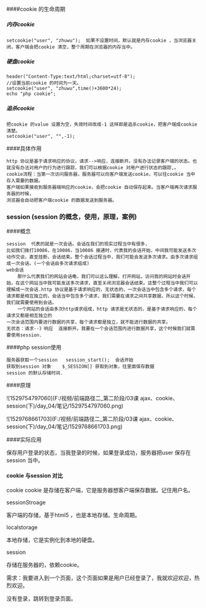 ####cookie 的生命周期

##### 内存cookie

```
setcookie("user", "zhuwu");  如果不设置时间，默认就是内存cookie ，当浏览器关闭，客户端会把cookie 清空，整个周期在浏览器的内存当中。
```

##### 硬盘cookie

```
header("Content-Type:text/html;charset=utf-8");
//设置当前cookie 的时间为一天。
setcookie("user", "zhuwu",time()+3600*24);
echo "php cookie";
```

##### 追杀cookie

```
把cookie 的value 设置为空，失效时间改成-1 这样即是追杀cookie，把客户端成cookie 清楚。
setcookie("user", "",-1);
```

####具体作用

```
http 协议是基于请求响应的协议，请求-->响应，连接断开。没有办法记录客户端的状态。也就没有办法对用户的行为进行跟踪，我们可以根据cookie 对用户进行状态的跟踪,。
cookie流程：当第一次访问服务器，服务器可以向客户端发送cookie，可以往cookie 当中存入需要的数据。
客户端如果接收到服务器端响应的cookie，会把cookie 自动保存起来。当客户端再次请求服务器的时候，
浏览器会自动把客户端cookie 的数据发送到服务器。
```

### session (session 的概念，使用，原理，案例)

####概念 

```
session  代表的就是一次会话。会话在我们的现实过程当中有很多，
比如我们拨打10086，在10086，当10086 接通时，代表我的会话开始，中间我可能发送多次动作交谈，直至挂断，会话结束。整个会话过程当中，我们可能会发送多次请求。由多次请求组成一次会话。(一个会话由多次请求组成)
web会话 
	那什么代表我们的网站会话嘞，我们可以这么理解，打开网站，访问我的网站时会话开始，在这个网站当中我可能发送多次请求，直至关闭浏览器会话结束。这整个过程当中我们可以理解成一次会话.http 协议是基于请求响应的，无状态的，一次会话当中包含多个请求，每个请求都是相互独立的，会话当中包含多个请求，我们需要在请求之间共享数据，所以这个时候，我们就需要使用到会话。
	一个网站的会话由多次http请求组成，http 请求是无状态的，是基于请求响应的，每个请求又都是相互独立的
一次会话范围内要进行数据的共享，每个请求都是独立，就不能进行数据的共享。
无状态：请求--》响应  连接断开。我要在一个会话范围内进行数据共享，这个时候我们就需要使用session.
```

####php session使用

```
服务器获取一个session   session_start();  会话开始
获取到session 对象    $_SESSION[] 获取到对象，往里面保存数据	
session 的默认存储时间.
```

####原理

![1529754797060](F:/视频/前端路径二_第二阶段/03课  ajax、cookie、session(下)/day_04/笔记/1529754797060.png)

![1529768661703](F:/视频/前端路径二_第二阶段/03课  ajax、cookie、session(下)/day_04/笔记/1529768661703.png)

####实际应用

保存用户登录的状态，当我登录的时候，如果登录成功，服务器把user 保存在session 当中。

#### cookie 与session 对比 

cookie    cookie 是存储在客户端，它是服务器想客户端保存数据。记住用户名。

sessionStroage

客户端的存储，基于html5 ，也是本地存储。生命周期。

localstorage

本地存储，它是实例化到本地的硬盘。

session 

存储在服务器的，依赖cookie。

需求：我要进入到一个页面，这个页面如果是用户已经登录了，我就欢迎欢迎，热烈欢迎。

没有登录，跳转到登录页面。